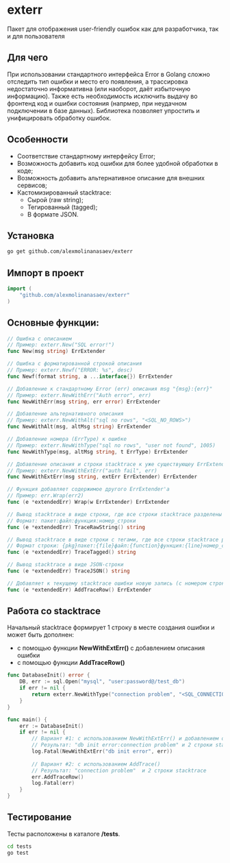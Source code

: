 # exterr
Пакет для отображения user-friendly ошибок как для разработчика, так и для пользователя

## Для чего
При использовании стандартного интерфейса Error в Golang сложно отследить тип ошибки и место его появления, а трассировка недостаточно информативна (или наоборот, даёт избыточную информацию). Также есть необходимость исключить выдачу во фронтенд код и ошибки состояния (напрмер, при неудачном подключении в базе данных). Библиотека позволяет упростить и унифицировать обработку ошибок.

## Особенности
- Соответствие стандартному интерфейсу Error;
- Возможность добавить код ошибки для более удобной обработки в коде;
- Возможность добавить альтернативное описание для внешних сервисов;
- Кастомизированный stacktrace:
  -  Сырой (raw string);
  -  Тегированный (tagged);
  -  В формате JSON.


## Установка
```bash
go get github.com/alexmolinanasaev/exterr
```

## Импорт в проект
```go
import (
	"github.com/alexmolinanasaev/exterr"
)
```

## Основные функции:
```go
// Ошибка с описанием
// Пример: exterr.New("SQL error!")
func New(msg string) ErrExtender

// Ошибка с форматированной строкой описания
// Пример: exterr.Newf("ERROR: %s", desc)
func Newf(format string, a ...interface{}) ErrExtender

// Добавление к стандартному Error (err) описания msg "{msg}:{err}"
// Пример: exterr.NewWithErr("Auth error", err)
func NewWithErr(msg string, err error) ErrExtender

// Добавление альтернативного описания
// Пример: exterr.NewWithAlt("sql no rows", "<SQL_NO_ROWS>")
func NewWithAlt(msg, altMsg string) ErrExtender

// Добавление номера (ErrType) к ошибке
// Пример: exterr.NewWithType("sql no rows", "user not found", 1005)
func NewWithType(msg, altMsg string, t ErrType) ErrExtender

// Добавление описания и строки stacktrace к уже существующеу ErrExtender'у
// Пример: exterr.NewWithExtErr("auth fail", err)
func NewWithExtErr(msg string, extErr ErrExtender) ErrExtender

// Функция добавляет содержимое другого ErrExtender'а
// Пример: err.Wrap(err2)
func (e *extendedErr) Wrap(w ErrExtender) ErrExtender

// Вывод stacktrace в виде строки, где все строки stacktrace разделены символом '/'
// Формат: пакет:файл:функция:номер_строки
func (e *extendedErr) TraceRawString() string

// Вывод stacktrace в виде строки с тегами, где все строки stacktrace разделены символом '/'
// Формат строки: {pkg}пакет:{file}файл:{function}функция:{line}номер_строки
func (e *extendedErr) TraceTagged() string

// Вывод stacktrace в виде JSON-строки
func (e *extendedErr) TraceJSON() string

// Добавляет к текущему stacktrace ошибки новую запись (с номером строки, где была вызвана функция AddTraceRow())
func (e *extendedErr) AddTraceRow() ErrExtender
```

## Работа со stacktrace
Начальный stacktrace формирует 1 строку в месте создания ошибки и может быть дополнен:
 - с помощью функции **NewWithExtErr()** с добавлением описания ошибки
 - с помощью функции **AddTraceRow()**
```go
func DatabaseInit() error {
    DB, err := sql.Open("mysql", "user:password@/test_db")
    if err != nil {
		return exterr.NewWithType("connection problem", "<SQL_CONNECTION_ERROR>", 1001)
	}
}

func main() {
    err := DatabaseInit()
    if err != nil {
        // Вариант #1: с использованием NewWithExtErr() и добавлением описания ошибки
        // Результат: "db init error:connection problem" и 2 строки stacktrace
        log.Fatal(NewWithExtErr("db init error", err))
        
        // Вариант #2: с использованием AddTrace()
        // Результат: "connection problem"  и 2 строки stacktrace
        err.AddTraceRow()
        log.Fatal(err)
    }
}
```

## Тестирование
Тесты расположены в каталоге **/tests**.
```bash
cd tests
go test
```
